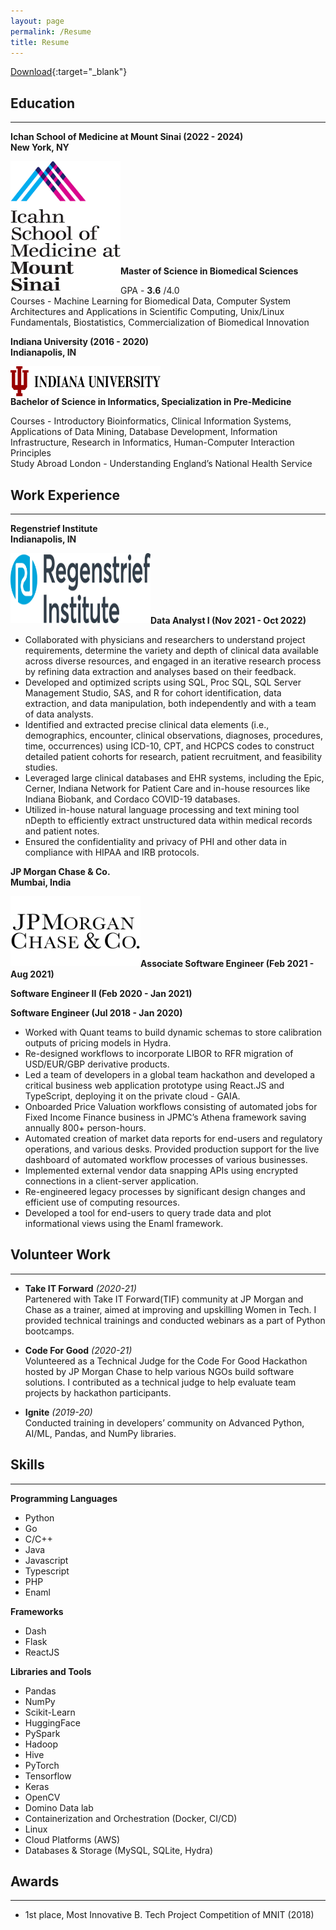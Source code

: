 ```yaml
---
layout: page
permalink: /Resume
title: Resume
---
```


[Download](https://drive.google.com/file/d/1vTKALVJb8XFN1WnXD4NJOmXlo1cdQoGn/view?usp=sharing){:target="_blank"}

## Education 
***

__Ichan School of Medicine at Mount Sinai (2022 - 2024)__<br>
__New York, NY__ <br>
<p class="full-width"><img src="/public/002.png" style="width:11rem;height:13rem" align="left"/></p><br><br><br><br><br><br><br><br><br>

 __Master of Science in Biomedical Sciences__<br>
 
 GPA - __3.6__ /4.0 <br>
 Courses - Machine Learning for Biomedical Data, Computer System Architectures and Applications in Scientific Computing, Unix/Linux Fundamentals, Biostatistics, Commercialization of Biomedical Innovation<br>

__Indiana University (2016 - 2020)__<br>
__Indianapolis, IN__ <br>
<p class="full-width"><img src="/public/003.png" style="width:15rem;height:3rem" align="left"/></p><br><br>

 __Bachelor of Science in Informatics, Specialization in Pre-Medicine__ <br>

 Courses - Introductory Bioinformatics, Clinical Information Systems, Applications of Data Mining, Database Development, Information Infrastructure, Research in Informatics, Human-Computer Interaction Principles<br>
 Study Abroad London - Understanding England’s National Health Service <br>

## Work Experience 
***

__Regenstrief Institute__<br>
__Indianapolis, IN__<br>
<p class="full-width"><img src="/pic004.png" style="width:14rem;height:7rem" align="left"/></p><br><br><br><br><br>

 __Data Analyst I (Nov 2021 - Oct 2022)__ <br>
 
- Collaborated with physicians and researchers to understand project requirements, determine the variety and depth
of clinical data available across diverse resources, and engaged in an iterative research process by refining data
extraction and analyses based on their feedback.
- Developed and optimized scripts using SQL, Proc SQL, SQL Server Management Studio, SAS, and R for
cohort identification, data extraction, and data manipulation, both independently and with a team of data analysts.
- Identified and extracted precise clinical data elements (i.e., demographics, encounter, clinical observations,
diagnoses, procedures, time, occurrences) using ICD-10, CPT, and HCPCS codes to construct detailed patient
cohorts for research, patient recruitment, and feasibility studies.
- Leveraged large clinical databases and EHR systems, including the Epic, Cerner, Indiana Network for Patient
Care and in-house resources like Indiana Biobank, and Cordaco COVID-19 databases.
- Utilized in-house natural language processing and text mining tool nDepth to efficiently extract unstructured data
within medical records and patient notes.
- Ensured the confidentiality and privacy of PHI and other data in compliance with HIPAA and IRB protocols.


__JP Morgan Chase & Co.__<br>
__Mumbai, India__<br>
<p class="full-width"><img src="/public/pic005.jpg" style="width:13rem;height:7rem" align="left"/></p><br><br><br><br><br>

 __Associate Software Engineer (Feb 2021 - Aug 2021)__ <br>

 __Software Engineer II (Feb 2020 - Jan 2021)__ <br>

 __Software Engineer (Jul 2018 - Jan 2020)__ <br>

- Worked with Quant teams to build dynamic schemas to store calibration outputs of pricing models in Hydra. 
- Re-designed workflows to incorporate LIBOR to RFR migration of USD/EUR/GBP derivative products.
- Led a team of developers in a global team hackathon and developed a critical business web application prototype using React.JS and TypeScript, deploying it on the private cloud - GAIA.
- Onboarded Price Valuation workflows consisting of automated jobs for Fixed Income Finance business in JPMC’s Athena framework saving annually 800+ person-hours. 
- Automated creation of market data reports for end-users and regulatory operations, and various desks. Provided production support for the live dashboard of automated workflow processes of various businesses.
- Implemented external vendor data snapping APIs using encrypted connections in a client-server application. 
- Re-engineered legacy processes by significant design changes and efficient use of computing resources. 
- Developed a tool for end-users to query trade data and plot informational views using the Enaml framework. 

## Volunteer Work 
***

- __Take IT Forward__ *(2020-21)* <br>
Partenered with Take IT Forward(TIF) community at JP Morgan and Chase as a trainer, aimed at improving and upskilling Women in Tech. I provided technical trainings and conducted webinars as a part of Python bootcamps. <br>

- __Code For Good__ *(2020-21)* <br>
Volunteered as a Technical Judge for the Code For Good Hackathon hosted by JP Morgan Chase to help various NGOs build software solutions. I contributed as a technical judge to help evaluate team projects by hackathon participants. <br>

- __Ignite__ *(2019-20)* <br>
Conducted training in developers’ community on Advanced Python, AI/ML, Pandas, and NumPy libraries.

## Skills 
***

__Programming Languages__ 
- Python
- Go
- C/C++
- Java
- Javascript
- Typescript
- PHP
- Enaml

__Frameworks__
- Dash
- Flask
- ReactJS

__Libraries and Tools__
- Pandas
- NumPy
- Scikit-Learn
- HuggingFace
- PySpark
- Hadoop
- Hive
- PyTorch
- Tensorflow
- Keras
- OpenCV
- Domino Data lab
- Containerization and Orchestration (Docker, CI/CD)
- Linux
- Cloud Platforms (AWS)
- Databases & Storage (MySQL, SQLite, Hydra)

## Awards	
***

- 1st place, Most Innovative B. Tech Project Competition of MNIT (2018)


